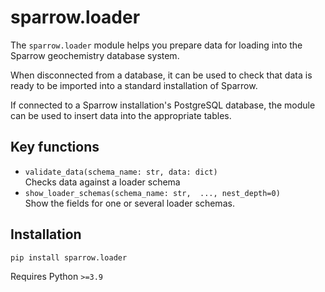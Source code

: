 # sparrow.loader

The `sparrow.loader` module helps you prepare data for loading
into the Sparrow geochemistry database system.

When disconnected from a database, it can be used to check that
data is ready to be imported into a standard installation of
Sparrow.

If connected to a Sparrow installation's PostgreSQL database,
the module can be used to insert data into the appropriate tables.

## Key functions

- `validate_data(schema_name: str, data: dict)`  
  Checks data against a loader schema
- `show_loader_schemas(schema_name: str,  ..., nest_depth=0)`  
  Show the fields for one or several loader schemas.

## Installation

`pip install sparrow.loader`

Requires Python `>=3.9`